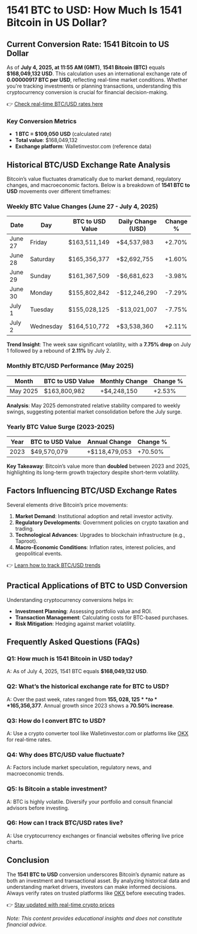 # 1541 BTC to USD: How Much Is 1541 Bitcoin in US Dollar?

## Current Conversion Rate: 1541 Bitcoin to US Dollar  
As of **July 4, 2025, at 11:55 AM (GMT)**, **1541 Bitcoin (BTC)** equals **$168,049,132 USD**. This calculation uses an international exchange rate of **0.00000917 BTC per USD**, reflecting real-time market conditions. Whether you're tracking investments or planning transactions, understanding this cryptocurrency conversion is crucial for financial decision-making.  

👉 [Check real-time BTC/USD rates here](https://bit.ly/okx-bonus)  

### Key Conversion Metrics  
- **1 BTC = $109,050 USD** (calculated rate)  
- **Total value**: $168,049,132  
- **Exchange platform**: Walletinvestor.com (reference data)  

## Historical BTC/USD Exchange Rate Analysis  
Bitcoin’s value fluctuates dramatically due to market demand, regulatory changes, and macroeconomic factors. Below is a breakdown of **1541 BTC to USD** movements over different timeframes:  

### Weekly BTC Value Changes (June 27 - July 4, 2025)  
| Date       | Day       | BTC to USD Value | Daily Change (USD) | Change % |
|------------|-----------|------------------|--------------------|----------|
| June 27    | Friday    | $163,511,149     | +$4,537,983        | +2.70%   |
| June 28    | Saturday  | $165,356,377     | +$2,692,755        | +1.60%   |
| June 29    | Sunday    | $161,367,509     | -$6,681,623        | -3.98%   |
| June 30    | Monday    | $155,802,842     | -$12,246,290       | -7.29%   |
| July 1     | Tuesday   | $155,028,125     | -$13,021,007       | -7.75%   |
| July 2     | Wednesday | $164,510,772     | +$3,538,360        | +2.11%   |

**Trend Insight**: The week saw significant volatility, with a **7.75% drop** on July 1 followed by a rebound of **2.11%** by July 2.  

### Monthly BTC/USD Performance (May 2025)  
| Month       | BTC to USD Value | Monthly Change | Change % |
|-------------|------------------|----------------|----------|
| May 2025    | $163,800,982     | +$4,248,150    | +2.53%   |

**Analysis**: May 2025 demonstrated relative stability compared to weekly swings, suggesting potential market consolidation before the July surge.  

### Yearly BTC Value Surge (2023-2025)  
| Year       | BTC to USD Value | Annual Change | Change % |
|------------|------------------|---------------|----------|
| 2023       | $49,570,079      | +$118,479,053 | +70.50%  |

**Key Takeaway**: Bitcoin’s value more than **doubled** between 2023 and 2025, highlighting its long-term growth trajectory despite short-term volatility.  

## Factors Influencing BTC/USD Exchange Rates  
Several elements drive Bitcoin’s price movements:  
1. **Market Demand**: Institutional adoption and retail investor activity.  
2. **Regulatory Developments**: Government policies on crypto taxation and trading.  
3. **Technological Advances**: Upgrades to blockchain infrastructure (e.g., Taproot).  
4. **Macro-Economic Conditions**: Inflation rates, interest policies, and geopolitical events.  

👉 [Learn how to track BTC/USD trends](https://bit.ly/okx-bonus)  

## Practical Applications of BTC to USD Conversion  
Understanding cryptocurrency conversions helps in:  
- **Investment Planning**: Assessing portfolio value and ROI.  
- **Transaction Management**: Calculating costs for BTC-based purchases.  
- **Risk Mitigation**: Hedging against market volatility.  

## Frequently Asked Questions (FAQs)  

### Q1: How much is 1541 Bitcoin in USD today?  
A: As of July 4, 2025, 1541 BTC equals **$168,049,132 USD**.  

### Q2: What’s the historical exchange rate for BTC to USD?  
A: Over the past week, rates ranged from **$155,028,125** to **$165,356,377**. Annual growth since 2023 shows a **70.50% increase**.  

### Q3: How do I convert BTC to USD?  
A: Use a crypto converter tool like Walletinvestor.com or platforms like [OKX](https://bit.ly/okx-bonus) for real-time rates.  

### Q4: Why does BTC/USD value fluctuate?  
A: Factors include market speculation, regulatory news, and macroeconomic trends.  

### Q5: Is Bitcoin a stable investment?  
A: BTC is highly volatile. Diversify your portfolio and consult financial advisors before investing.  

### Q6: How can I track BTC/USD rates live?  
A: Use cryptocurrency exchanges or financial websites offering live price charts.  

## Conclusion  
The **1541 BTC to USD** conversion underscores Bitcoin’s dynamic nature as both an investment and transactional asset. By analyzing historical data and understanding market drivers, investors can make informed decisions. Always verify rates on trusted platforms like [OKX](https://bit.ly/okx-bonus) before executing trades.  

👉 [Stay updated with real-time crypto prices](https://bit.ly/okx-bonus)  

*Note: This content provides educational insights and does not constitute financial advice.*